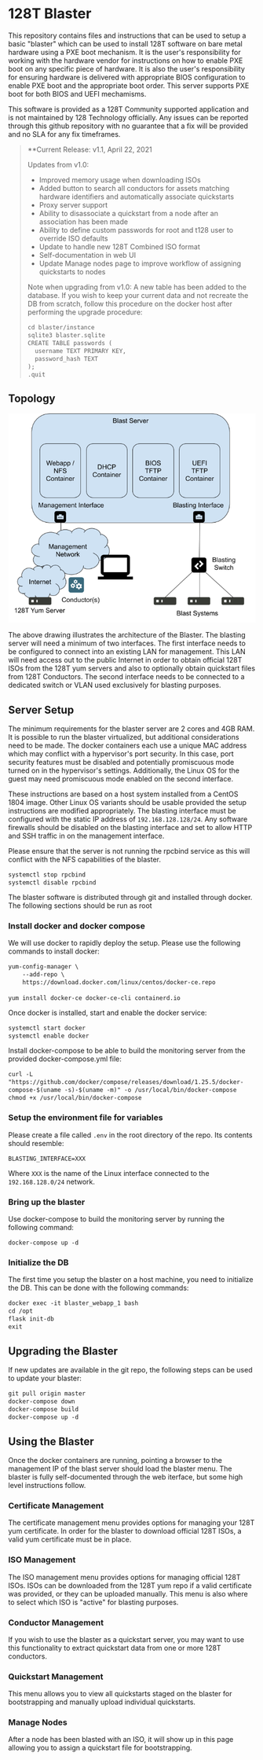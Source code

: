 # 128T Blaster #

This repository contains files and instructions that can be used to setup a basic "blaster" which can be used to install 128T software on bare metal hardware using a PXE boot mechanism.  It is the user's responsibility for working with the hardware vendor for instructions on how to enable PXE boot on any specific piece of hardware.  It is also the user's responsibility for ensuring hardware is delivered with appropriate BIOS configuration to enable PXE boot and the appropriate boot order.  This server supports PXE boot for both BIOS and UEFI mechamisms.

This software is provided as a 128T Community supported application and is not maintained by 128 Technology officially.  Any issues can be reported through this github repository with no guarantee that a fix will be provided and no SLA for any fix timeframes.

> **Current Release: v1.1, April 22, 2021
>
> Updates from v1.0:
> * Improved memory usage when downloading ISOs
> * Added button to search all conductors for assets matching hardware identifiers and automatically associate quickstarts
> * Proxy server support
> * Ability to disassociate a quickstart from a node after an association has been made
> * Ability to define custom passwords for root and t128 user to override ISO defaults
> * Update to handle new 128T Combined ISO format
> * Self-documentation in web UI
> * Update Manage nodes page to improve workflow of assigning quickstarts to nodes
>
> Note when upgrading from v1.0: A new table has been added to the database.  If you wish to keep your current data and not recreate the DB from scratch, follow this procedure on the docker host after performing the upgrade procedure:
> ```
> cd blaster/instance
> sqlite3 blaster.sqlite
> CREATE TABLE passwords (
>   username TEXT PRIMARY KEY,
>   password_hash TEXT
> );
> .quit
> ```
 
## Topology ##

![Blasting Architecture](./Blaster.png)

The above drawing illustrates the architecture of the Blaster.  The blasting server will need a minimum of two interfaces.  The first interface needs to be configured to connect into an existing LAN for management.  This LAN will need access out to the public Internet in order to obtain official 128T ISOs from the 128T yum servers and also to optionally obtain quickstart files from 128T Conductors.  The second interface needs to be connected to a dedicated switch or VLAN used exclusively for blasting purposes.

## Server Setup ##
The minimum requirements for the blaster server are 2 cores and 4GB RAM.  It is possible to run the blaster virtualized, but additional considerations need to be made.  The docker containers each use a unique MAC address which may conflict with a hypervisor's port security.  In this case, port security features must be disabled and potentially promiscuous mode turned on in the hypervisor's settings.  Additionally, the Linux OS for the guest may need promiscuous mode enabled on the second interface.

These instructions are based on a host system installed from a CentOS 1804 image.  Other Linux OS variants should be usable provided the setup instructions are modified appropriately.  The blasting interface must be configured with the static IP address of `192.168.128.128/24`.  Any software firewalls should be disabled on the blasting interface and set to allow HTTP and SSH traffic in on the management interface.

Please ensure that the server is not running the rpcbind service as this will conflict with the NFS capabilities of the blaster.
```
systemctl stop rpcbind
systemctl disable rpcbind
```

The blaster software is distributed through git and installed through docker.  The following sections should be run as root

### Install docker and docker compose ###
We will use docker to rapidly deploy the setup.  Please use the following commands to install docker:
```
yum-config-manager \
    --add-repo \
    https://download.docker.com/linux/centos/docker-ce.repo

yum install docker-ce docker-ce-cli containerd.io
```

Once docker is installed, start and enable the docker service:
```
systemctl start docker
systemctl enable docker
```

Install docker-compose to be able to build the monitoring server from the provided docker-compose.yml file:
```
curl -L "https://github.com/docker/compose/releases/download/1.25.5/docker-compose-$(uname -s)-$(uname -m)" -o /usr/local/bin/docker-compose
chmod +x /usr/local/bin/docker-compose
```

### Setup the environment file for variables  ###
Please create a file called `.env` in the root directory of the repo.  Its contents should resemble:
```
BLASTING_INTERFACE=XXX
```
Where `XXX` is the name of the Linux interface connected to the `192.168.128.0/24` network.

### Bring up the blaster ###
Use docker-compose to build the monitoring server by running the following command:
```
docker-compose up -d
```

### Initialize the DB ###
The first time you setup the blaster on a host machine, you need to initialize the DB.  This can be done with the following commands:
```
docker exec -it blaster_webapp_1 bash
cd /opt
flask init-db
exit
```

## Upgrading the Blaster ##
If new updates are available in the git repo, the following steps can be used to update your blaster:
```
git pull origin master
docker-compose down
docker-compose build
docker-compose up -d
```

## Using the Blaster ##
Once the docker containers are running, pointing a browser to the management IP of the blast server should load the blaster menu. The blaster is fully self-documented through the web iterface, but some high level instructions follow.

### Certificate Management ###
The certificate management menu provides options for managing your 128T yum certificate.  In order for the blaster to download official 128T ISOs, a valid yum certificate must be in place.

### ISO Management ###
The ISO management menu provides options for managing official 128T ISOs. ISOs can be downloaded from the 128T yum repo if a valid certificate was provided, or they can be uploaded manually. This menu is also where to select which ISO is "active" for blasting purposes.

### Conductor Management ###
If you wish to use the blaster as a quickstart server, you may want to use this functionality to extract quickstart data from one or more 128T conductors.

### Quickstart Management ###
This menu allows you to view all quickstarts staged on the blaster for bootstrapping and manually upload individual quickstarts.

### Manage Nodes ###
After a node has been blasted with an ISO, it will show up in this page allowing you to assign a quickstart file for bootstrapping.
